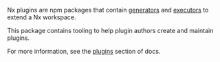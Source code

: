 Nx plugins are npm packages that contain [generators](/core-features/plugin-features/use-code-generators) and [executors](/core-features/plugin-features/use-task-executors) to extend a Nx workspace.

This package contains tooling to help plugin authors create and maintain plugins.

For more information, see the [plugins](/plugins/intro/getting-started) section of docs.

